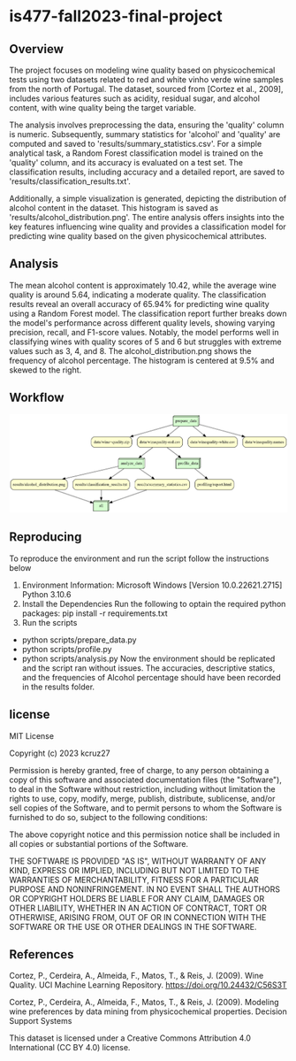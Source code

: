# is477-fall2023-final-project

## Overview

The project focuses on modeling wine quality based on physicochemical tests using two datasets related to red and white vinho verde wine samples from the north of Portugal. The dataset, sourced from [Cortez et al., 2009], includes various features such as acidity, residual sugar, and alcohol content, with wine quality being the target variable.

The analysis involves preprocessing the data, ensuring the 'quality' column is numeric. Subsequently, summary statistics for 'alcohol' and 'quality' are computed and saved to 'results/summary_statistics.csv'. For a simple analytical task, a Random Forest classification model is trained on the 'quality' column, and its accuracy is evaluated on a test set. The classification results, including accuracy and a detailed report, are saved to 'results/classification_results.txt'.

Additionally, a simple visualization is generated, depicting the distribution of alcohol content in the dataset. This histogram is saved as 'results/alcohol_distribution.png'. The entire analysis offers insights into the key features influencing wine quality and provides a classification model for predicting wine quality based on the given physicochemical attributes.

## Analysis

The mean alcohol content is approximately 10.42, while the average wine quality is around 5.64, indicating a moderate quality. The classification results reveal an overall accuracy of 65.94% for predicting wine quality using a Random Forest model. The classification report further breaks down the model's performance across different quality levels, showing varying precision, recall, and F1-score values. Notably, the model performs well in classifying wines with quality scores of 5 and 6 but struggles with extreme values such as 3, 4, and 8. The alcohol_distribution.png shows the frequency of alcohol percentage. The histogram is centered at 9.5% and skewed to the right.

## Workflow
![Alt text](graph.png)

## Reproducing

To reproduce the environment and run the script follow the instructions below
1. Environment Information:
    Microsoft Windows [Version 10.0.22621.2715]
    Python 3.10.6
2. Install the Dependencies
  Run the following to optain the required python packages:
   pip install -r requirements.txt
3. Run the scripts
  
  - python scripts/prepare_data.py
  - python scripts/profile.py
  - python scripts/analysis.py
  Now the environment should be replicated and the script ran without issues. 
  The accuracies, descriptive statics, and the frequencies of Alcohol percentage should have been recorded in the results folder.

## license
MIT License

Copyright (c) 2023 kcruz27

Permission is hereby granted, free of charge, to any person obtaining a copy
of this software and associated documentation files (the "Software"), to deal
in the Software without restriction, including without limitation the rights
to use, copy, modify, merge, publish, distribute, sublicense, and/or sell
copies of the Software, and to permit persons to whom the Software is
furnished to do so, subject to the following conditions:

The above copyright notice and this permission notice shall be included in all
copies or substantial portions of the Software.

THE SOFTWARE IS PROVIDED "AS IS", WITHOUT WARRANTY OF ANY KIND, EXPRESS OR
IMPLIED, INCLUDING BUT NOT LIMITED TO THE WARRANTIES OF MERCHANTABILITY,
FITNESS FOR A PARTICULAR PURPOSE AND NONINFRINGEMENT. IN NO EVENT SHALL THE
AUTHORS OR COPYRIGHT HOLDERS BE LIABLE FOR ANY CLAIM, DAMAGES OR OTHER
LIABILITY, WHETHER IN AN ACTION OF CONTRACT, TORT OR OTHERWISE, ARISING FROM,
OUT OF OR IN CONNECTION WITH THE SOFTWARE OR THE USE OR OTHER DEALINGS IN THE
SOFTWARE.

## References
Cortez, P., Cerdeira, A., Almeida, F., Matos, T., & Reis, J. (2009). Wine Quality. UCI Machine Learning Repository. https://doi.org/10.24432/C56S3T

Cortez, P., Cerdeira, A., Almeida, F., Matos, T., & Reis, J. (2009). Modeling wine preferences by data mining from physicochemical properties. Decision Support Systems

This dataset is licensed under a Creative Commons Attribution 4.0 International (CC BY 4.0) license.